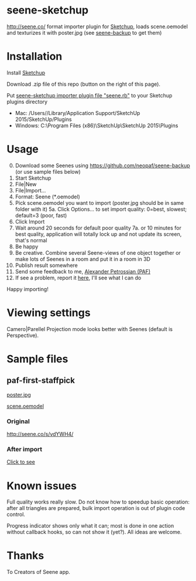 # seene-sketchup
http://seene.co/ format importer plugin for [Sketchup](http://www.sketchup.com), loads scene.oemodel and texturizes it with poster.jpg  (see [seene-backup](https://github.com/neopaf/seene-backup) to get them)

# Installation

Install [Sketchup](http://www.sketchup.com)

Download .zip file of this repo (button on the right of this page).

Put [seene-sketchup importer plugin file "seene.rb"](seene.rb) to your Sketchup plugins directory
* Mac: /Users/<your user name>/Library/Application Support/SketchUp 2015/SketchUp/Plugins
* Windows: C:\Program Files (x86)\SketchUp\SketchUp 2015\Plugins

# Usage

0. Download some Seenes using https://github.com/neopaf/seene-backup (or use sample files below)
1. Start Sketchup
2. File|New
3. File|Import...
4. Format: Seene (*.oemodel)
5. Pick scene.oemodel you want to import (poster.jpg should be in same folder with it)
5a. Click Options... to set import quality: 0=best, slowest; default=3 (poor, fast)
6. Click Import
7. Wait around 20 seconds for default poor quality 
7a. or 10 minutes for best quality, application will totally lock up and not update its screen, that's normal
8. Be happy
9. Be creative. Combine several Seene-views of one object together or make lots of Seenes in a room and put it in a room in 3D
10. Publish result somewhere
11. Send some feedback to me, [Alexander Petrossian (PAF)](mailto:alexander.petrossian+seene.rb@gmail.com)
12. If see a problem, report it [here](https://github.com/neopaf/seene-sketchup/issues), I'll see what I can do

Happy importing!

# Viewing settings

Camero|Parellel Projection mode looks better with Seenes (default is Perspective).

# Sample files

## paf-first-staffpick

[poster.jpg](samples/paf-first-staffpick/poster.jpg)

[scene.oemodel](samples/paf-first-staffpick/scene.oemodel)

### Original

http://seene.co/s/vdYWH4/

### After import

[Click to see](samples/paf-first-staffpick/sketchup_imported.png)

# Known issues

Full quality works really slow. Do not know how to speedup basic operation: after all triangles are prepared, bulk import operation is out of plugin code control.

Progress indicator shows only what it can; most is done in one action without callback hooks, so can not show it (yet?). All ideas are welcome.

# Thanks

To Creators of Seene app.
